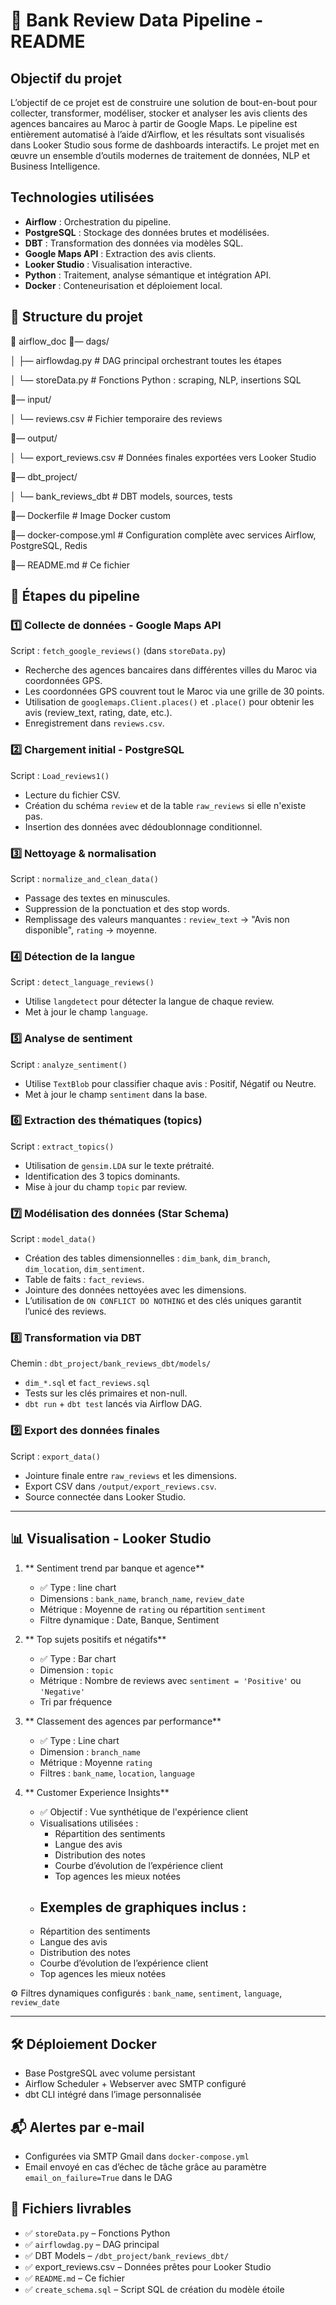 # 🏦 Bank Review Data Pipeline - README

##  Objectif du projet
L’objectif de ce projet est de construire une solution de bout-en-bout pour collecter, transformer, modéliser, stocker et analyser les avis clients des agences bancaires au Maroc à partir de Google Maps. Le pipeline est entièrement automatisé à l’aide d’Airflow, et les résultats sont visualisés dans Looker Studio sous forme de dashboards interactifs. Le projet met en œuvre un ensemble d’outils modernes de traitement de données, NLP et Business Intelligence.

##  Technologies utilisées
- **Airflow** : Orchestration du pipeline.
- **PostgreSQL** : Stockage des données brutes et modélisées.
- **DBT** : Transformation des données via modèles SQL.
- **Google Maps API** : Extraction des avis clients.
- **Looker Studio** : Visualisation interactive.
- **Python** : Traitement, analyse sémantique et intégration API.
- **Docker** : Conteneurisation et déploiement local.



## 📁 Structure du projet

📆 airflow_doc
🔼— dags/

│  ├— airflowdag.py # DAG principal orchestrant toutes les étapes

│   └— storeData.py             # Fonctions Python : scraping, NLP, insertions SQL

🔼— input/

│   └— reviews.csv              # Fichier temporaire des reviews

🔼— output/

│   └— export_reviews.csv       # Données finales exportées vers Looker Studio

🔼— dbt_project/

│   └— bank_reviews_dbt         # DBT models, sources, tests

🔼— Dockerfile                   # Image Docker custom

🔼— docker-compose.yml          # Configuration complète avec services Airflow, PostgreSQL, Redis

🔼— README.md                    # Ce fichier


## 🔁 Étapes du pipeline

### 1️⃣ Collecte de données - Google Maps API
Script : `fetch_google_reviews()` (dans `storeData.py`)
- Recherche des agences bancaires dans différentes villes du Maroc via coordonnées GPS.
- Les coordonnées GPS couvrent tout le Maroc via une grille de 30 points.
- Utilisation de `googlemaps.Client.places()` et `.place()` pour obtenir les avis (review_text, rating, date, etc.).
- Enregistrement dans `reviews.csv`.

### 2️⃣ Chargement initial - PostgreSQL
 Script : `Load_reviews1()`
- Lecture du fichier CSV.
- Création du schéma `review` et de la table `raw_reviews` si elle n'existe pas.
- Insertion des données avec dédoublonnage conditionnel.

### 3️⃣ Nettoyage & normalisation
 Script : `normalize_and_clean_data()`
- Passage des textes en minuscules.
- Suppression de la ponctuation et des stop words.
- Remplissage des valeurs manquantes : `review_text` → "Avis non disponible", `rating` → moyenne.

### 4️⃣ Détection de la langue
 Script : `detect_language_reviews()`
- Utilise `langdetect` pour détecter la langue de chaque review.
- Met à jour le champ `language`.

### 5️⃣ Analyse de sentiment
 Script : `analyze_sentiment()`
- Utilise `TextBlob` pour classifier chaque avis : Positif, Négatif ou Neutre.
- Met à jour le champ `sentiment` dans la base.

### 6️⃣ Extraction des thématiques (topics)
 Script : `extract_topics()`
- Utilisation de `gensim.LDA` sur le texte prétraité.
- Identification des 3 topics dominants.
- Mise à jour du champ `topic` par review.

### 7️⃣ Modélisation des données (Star Schema)
 Script : `model_data()`
- Création des tables dimensionnelles : `dim_bank`, `dim_branch`, `dim_location`, `dim_sentiment`.
- Table de faits : `fact_reviews`.
- Jointure des données nettoyées avec les dimensions.
- L’utilisation de `ON CONFLICT DO NOTHING` et des clés uniques garantit l’unicé des reviews.


### 8️⃣ Transformation via DBT
 Chemin : `dbt_project/bank_reviews_dbt/models/`
- `dim_*.sql` et `fact_reviews.sql`
- Tests sur les clés primaires et non-null.
- `dbt run` + `dbt test` lancés via Airflow DAG.

### 9️⃣ Export des données finales
 Script : `export_data()`
- Jointure finale entre `raw_reviews` et les dimensions.
- Export CSV dans `/output/export_reviews.csv`.
- Source connectée dans Looker Studio.

---

## 📊 Visualisation - Looker Studio

1. ** Sentiment trend par banque et agence**
   - ✅ Type : line chart
   - Dimensions : `bank_name`, `branch_name`, `review_date`
   - Métrique : Moyenne de `rating` ou répartition `sentiment`
   - Filtre dynamique : Date, Banque, Sentiment

2. ** Top sujets positifs et négatifs**
   - ✅ Type : Bar chart
   - Dimension : `topic`
   - Métrique : Nombre de reviews avec `sentiment = 'Positive'` ou `'Negative'`
   - Tri par fréquence

3. ** Classement des agences par performance**
   - ✅ Type : Line chart
   - Dimension : `branch_name`
   - Métrique : Moyenne `rating`
   - Filtres : `bank_name`, `location`, `language`

4. ** Customer Experience Insights**
   - ✅ Objectif : Vue synthétique de l'expérience client
   - Visualisations utilisées :
     - Répartition des sentiments 
     - Langue des avis 
     - Distribution des notes 
     - Courbe d’évolution de l’expérience client 
     - Top agences les mieux notées 
   - ## Exemples de graphiques inclus :
    - Répartition des sentiments
    - Langue des avis
    - Distribution des notes
    - Courbe d’évolution de l’expérience client
    - Top agences les mieux notées

⚙️ Filtres dynamiques configurés : `bank_name`, `sentiment`, `language`, `review_date`

---

## 🛠️ Déploiement Docker
- Base PostgreSQL avec volume persistant
- Airflow Scheduler + Webserver avec SMTP configuré
- dbt CLI intégré dans l’image personnalisée



## 📬 Alertes par e-mail
- Configurées via SMTP Gmail dans `docker-compose.yml`
- Email envoyé en cas d’échec de tâche grâce au paramètre `email_on_failure=True` dans le DAG


## 📝 Fichiers livrables
- ✅ `storeData.py` – Fonctions Python
- ✅ `airflowdag.py` – DAG principal
- ✅ DBT Models – `/dbt_project/bank_reviews_dbt/`
- ✅ export_reviews.csv – Données prêtes pour Looker Studio
- ✅ `README.md` – Ce fichier
- ✅ `create_schema.sql` – Script SQL de création du modèle étoile 



